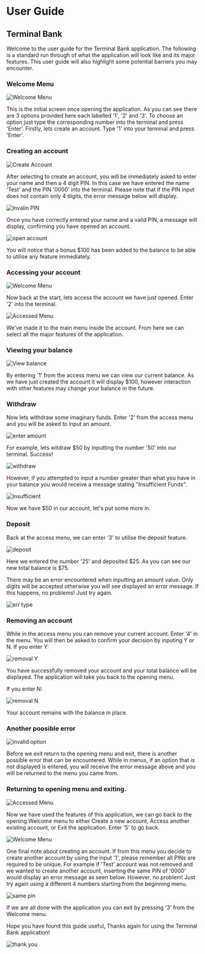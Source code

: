 # User Guide

## Terminal Bank

Welcome to the user guide for the Terminal Bank application. The following is a standard run through of what the application will look like and its major features. This user guide will also highlight some potential barriers you may encounter.

### Welcome Menu
![Welcome Menu](/docs/user_guide/open_menu.png)

This is the initial screen once opening the application. As you can see there are 3 options provided here each labelled '1', '2' and '3'. To choose an option just type the corresponding number into the terminal and press 'Enter'. Firstly, lets create an account. Type '1' into your terminal and press 'Enter'.

### Creating an account
![Create Account](/docs/user_guide/name_pin.png)

After selecting to create an account, you will be immediately asked to enter your name and then a 4 digit PIN. In this case we have entered the name 'Test' and the PIN '0000' into the terminal. 
Please note that if the PIN input does not contain only 4 digits, the error message below will display.

![Invalin PIN](/docs/user_guide/invalid_pin.png)

Once you have correctly entered your name and a valid PIN, a message will display, confirming you have opened an account. 

![open account](/docs/user_guide/open_acc_print.png)

You will notice that a bonus $100 has been added to the balance to be able to utilise any feature immediately. 

### Accessing your account
![Welcome Menu](/docs/user_guide/open_menu.png)

Now back at the start, lets access the account we have just opened. Enter '2' into the terminal.

![Accessed Menu](/docs/user_guide/accessed_menu.png)

We've made it to the main menu inside the account. From here we can select all the major features of the application. 

### Viewing your balance
![View balance](/docs/user_guide/balance_view.png)

By entering '1' from the access menu we can view our current balance. As we have just created the account it will display $100, however interaction with other features may change your balance in the future. 

### Withdraw
Now lets withdraw some imaginary funds. Enter '2' from the access menu and you will be asked to input an amount.

![enter amount](/docs/user_guide/enter_amount.png)

For example, lets witdraw $50 by inputting the number '50' into our terminal. Success!

![withdraw](/docs/user_guide/print_withdraw.png)

However, if you attempted to input a number greater than what you have in your balance you would receive a message stating "Insufficient Funds".

![Insufficient](/docs/user_guide/insufficient_err.png)

Now we have $50 in our account, let's put some more in.

### Deposit
Back at the access menu, we can enter '3' to utilise the deposit feature. 

![deposit](/docs/user_guide/print_deposit.png)

Here we entered the number '25' and deposited $25. As you can see our new total balance is $75.

There may be an error encountered when inputting an amount value. Only digits will be accepted otherwise you will see displayed an error message. If this happens, no problems! Just try again.

![err type](/docs/user_guide/type_err.png)


### Removing an account
While in the access menu you can remove your current account. Enter '4' in the menu. You will then be asked to confirm your decision by inputing Y or N. 
If you enter Y:

![removal Y](/docs/user_guide/removal_y_msg.png)

You have successfully removed your account and your total balance will be displayed. The application will take you back to the opening menu.

If you enter N:

![removal N](/docs/user_guide/removal_n_msg.png)

Your account remains with the balance in place.

### Another poosible error
![invalid option](/docs/user_guide/invalid_option_err.png)

Before we exit return to the opening menu and exit, there is another possible error that can be encountered. While in menus, if an option that is not displayed is entered, you will receive the error message above and you will be returned to the menu you came from. 

### Returning to opening menu and exiting. 
![Accessed Menu](/docs/user_guide/accessed_menu.png)

Now we have used the features of this application, we can go back to the opening Welcome menu to either Create a new account, Access another existing account, or Exit the application.
Enter '5' to go back.

![Welcome Menu](/docs/user_guide/open_menu.png)

One final note about creating an account. If from this menu you decide to create another account by using the input '1', please remember all PINs are required to be unique. For example if 'Test' account was not removed and we wanted to create another account, inserting the same PIN of '0000' would display an error message as seen below. However, no problem! Just try again using a different 4 numbers starting from the beginning menu. 

![same pin](/docs/user_guide/same_pin.png)

If we are all done with the application you can exit by pressing '3' from the Welcome menu.

Hope you have found this guide useful, Thanks again for using the Terminal Bank application!

![thank you](/docs/user_guide/final_msg.png)